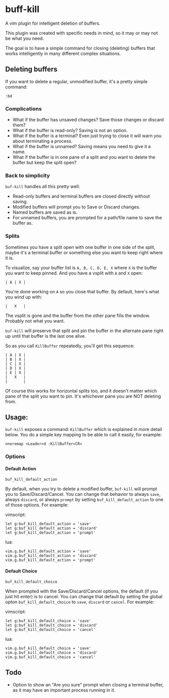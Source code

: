 # buff-kill

A vim plugin for intelligent deletion of buffers.

This plugin was created with specific needs in mind, so it may or may not be what you need.

The goal is to have a simple command for closing (deleting) buffers that works intelligently in many different complex situations.

## Deleting buffers

If you want to delete a regular, unmodified buffer, it's a pretty simple command:

```
:bd
```

### Complications

- What if the buffer has unsaved changes? Save those changes or discard them?
- What if the buffer is read-only? Saving is not an option.
- What if the buffer is a terminal? Even just trying to close it will warn you about terminating a process.
- What if the buffer is unnamed? Saving means you need to give it a name.
- What if the buffer is in one pane of a split and you want to delete the buffer but keep the split open?

### Back to simplicity

`buf-kill` handles all this pretty well:

- Read-only buffers and terminal buffers are closed directly without saving.
- Modified buffers will prompt you to Save or Discard changes.
- Named buffers are saved as is.
- For unnamed buffers, you are prompted for a path/file name to save the buffer as.

### Splits

Sometimes you have a split open with one buffer in one side of the split, maybe it's a terminal buffer or something else you want to keep right where it is.

To visualize, say your buffer list is `A, B, C, D, E, X` where `X` is the buffer you want to keep pinned. And you have a vsplit with `A` and `X` open:

```
| A | X |
```

You're done working on `A` so you close that buffer. By default, here's what you wind up with:

```
|   X   |
```

The vsplit is gone and the buffer from the other pane fills the window. Probably not what you want.

`buf-kill` will preserve that split and pin the buffer in the alternate pane right up until that buffer is the last one alive.

So as you call `KillBuffer` repeatedly, you'll get this sequence:

```
| A | X |
| B | X |
| C | X |
| D | X |
| E | X |
|   X   |
|       |
```

Of course this works for horizontal splits too, and it doesn't matter which pane of the split you want to pin. It's whichever pane you are NOT deleting from.

## Usage:

`buf-kill` exposes a command: `KillBuffer` which is explained in more detail below. You do a simple key mapping to be able to call it easily, for example:

```
nnoremap <Leader>d :KillBuffer<CR>
```

### Options

#### Default Action

`buf_kill_default_action`

By default, when you try to delete a modified buffer, `buf-kill` will prompt you to Save/Discard/Cancel. You can change that behavior to always `save`, always `discard`, or always `prompt` by setting `buf_kill_default_action` to one of those options. For example:

vimscript:

```
let g:buf_kill_default_action = 'save'
let g:buf_kill_default_action = 'discard'
let g:buf_kill_default_action = 'prompt'
```

lua:

```
vim.g.buf_kill_default_action = 'save'
vim.g.buf_kill_default_action = 'discard'
vim.g.buf_kill_default_action = 'prompt'
```


#### Default Choice

`buf_kill_default_choice`

When prompted with the Save/Discard/Cancel options, the default (if you just hit enter) is to cancel. You can change that default by setting the global opton `buf_kill_default_choice` to `save`, `discard` or `cancel`. For example:

vimscript:

```
let g:buf_kill_default_choice = 'save'
let g:buf_kill_default_choice = 'discard'
let g:buf_kill_default_choice = 'cancel'
```

lua:

```
vim.g.buf_kill_default_choice = 'save'
vim.g.buf_kill_default_choice = 'discard'
vim.g.buf_kill_default_choice = 'cancel'
```

## Todo

- Option to show an "Are you sure" prompt when closing a terminal buffer, as it may have an important process running in it.
